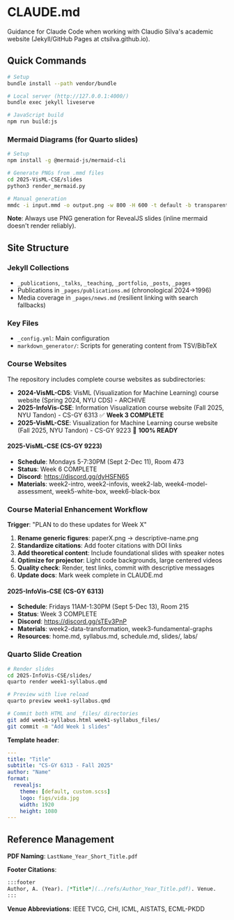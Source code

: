 # CLAUDE.md

Guidance for Claude Code when working with Claudio Silva's academic website (Jekyll/GitHub Pages at ctsilva.github.io).

## Quick Commands

```bash
# Setup
bundle install --path vendor/bundle

# Local server (http://127.0.0.1:4000/)
bundle exec jekyll liveserve

# JavaScript build
npm run build:js
```

### Mermaid Diagrams (for Quarto slides)
```bash
# Setup
npm install -g @mermaid-js/mermaid-cli

# Generate PNGs from .mmd files
cd 2025-VisML-CSE/slides
python3 render_mermaid.py

# Manual generation
mmdc -i input.mmd -o output.png -w 800 -H 600 -t default -b transparent
```
**Note**: Always use PNG generation for RevealJS slides (inline mermaid doesn't render reliably).

## Site Structure

### Jekyll Collections
- `_publications`, `_talks`, `_teaching`, `_portfolio`, `_posts`, `_pages`
- Publications in `_pages/publications.md` (chronological 2024→1996)
- Media coverage in `_pages/news.md` (resilient linking with search fallbacks)

### Key Files
- `_config.yml`: Main configuration
- `markdown_generator/`: Scripts for generating content from TSV/BibTeX

### Course Websites
The repository includes complete course websites as subdirectories:
- **2024-VisML-CDS**: VisML (Visualization for Machine Learning) course website (Spring 2024, NYU CDS) - ARCHIVE
- **2025-InfoVis-CSE**: Information Visualization course website (Fall 2025, NYU Tandon) - CS-GY 6313 ✅ **Week 3 COMPLETE**
- **2025-VisML-CSE**: Visualization for Machine Learning course website (Fall 2025, NYU Tandon) - CS-GY 9223 🎉 **100% READY**

#### 2025-VisML-CSE (CS-GY 9223)
- **Schedule**: Mondays 5-7:30PM (Sept 2-Dec 11), Room 473
- **Status**: Week 6 COMPLETE
- **Discord**: https://discord.gg/dyHSFN65
- **Materials**: week2-intro, week2-infovis, week2-lab, week4-model-assessment, week5-white-box, week6-black-box




### Course Material Enhancement Workflow

**Trigger**: "PLAN to do these updates for Week X"

1. **Rename generic figures**: paperX.png → descriptive-name.png
2. **Standardize citations**: Add footer citations with DOI links
3. **Add theoretical content**: Include foundational slides with speaker notes
4. **Optimize for projector**: Light code backgrounds, large centered videos
5. **Quality check**: Render, test links, commit with descriptive messages
6. **Update docs**: Mark week complete in CLAUDE.md

#### 2025-InfoVis-CSE (CS-GY 6313)
- **Schedule**: Fridays 11AM-1:30PM (Sept 5-Dec 13), Room 215
- **Status**: Week 3 COMPLETE
- **Discord**: https://discord.gg/sTEv3PnP
- **Materials**: week2-data-transformation, week3-fundamental-graphs
- **Resources**: home.md, syllabus.md, schedule.md, slides/, labs/


### Quarto Slide Creation

```bash
# Render slides
cd 2025-InfoVis-CSE/slides/
quarto render week1-syllabus.qmd

# Preview with live reload
quarto preview week1-syllabus.qmd

# Commit both HTML and _files/ directories
git add week1-syllabus.html week1-syllabus_files/
git commit -m "Add Week 1 slides"
```

**Template header**:
```yaml
---
title: "Title"
subtitle: "CS-GY 6313 - Fall 2025"
author: "Name"
format:
  revealjs:
    theme: [default, custom.scss]
    logo: figs/vida.jpg
    width: 1920
    height: 1080
---
```




## Reference Management

**PDF Naming**: `LastName_Year_Short_Title.pdf`

**Footer Citations**:
```markdown
:::footer
Author, A. (Year). [*Title*](../refs/Author_Year_Title.pdf). Venue.
:::
```

**Venue Abbreviations**: IEEE TVCG, CHI, ICML, AISTATS, ECML-PKDD